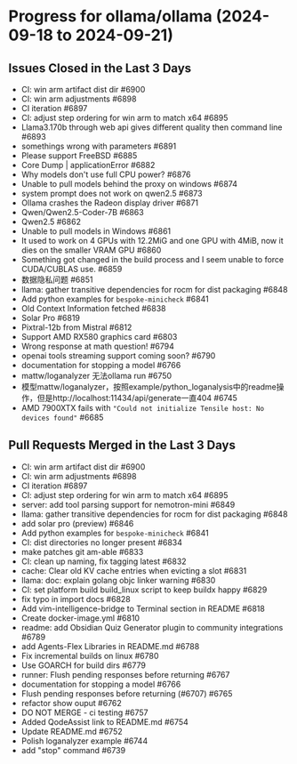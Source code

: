 # Progress for ollama/ollama (2024-09-18 to 2024-09-21)


## Issues Closed in the Last 3 Days
- CI: win arm artifact dist dir #6900
- CI: win arm adjustments #6898
- CI iteration #6897
- CI: adjust step ordering for win arm to match x64 #6895
- Llama3.170b through web api gives different quality then command line #6893
- somethings wrong with parameters #6891
- Please support FreeBSD #6885
- Core Dump | applicationError #6882
- Why models don't use full CPU power? #6876
- Unable to pull models behind the proxy on windows #6874
- system prompt does not work on qwen2.5 #6873
- Ollama crashes the Radeon display driver #6871
- Qwen/Qwen2.5-Coder-7B #6863
- Qwen2.5 #6862
- Unable to pull models in Windows #6861
- It used to work on 4 GPUs with 12.2MiG and one GPU with 4MiB, now it dies on the smaller VRAM GPU #6860
- Something got changed in the build process and I seem unable to force CUDA/CUBLAS use. #6859
- 数据隐私问题 #6851
- llama: gather transitive dependencies for rocm for dist packaging #6848
- Add python examples for `bespoke-minicheck` #6841
- Old Context Information fetched #6838
- Solar Pro #6819
- Pixtral-12b from Mistral #6812
- Support AMD RX580 graphics card #6803
- Wrong response at math question! #6794
- openai tools streaming support coming soon? #6790
- documentation for stopping a model #6766
- mattw/loganalyzer 无法ollama run #6750
- 模型mattw/loganalyzer，按照example/python_loganalysis中的readme操作，但是http://localhost:11434/api/generate一直404 #6745
- AMD 7900XTX fails with `"Could not initialize Tensile host: No devices found"` #6685

## Pull Requests Merged in the Last 3 Days
- CI: win arm artifact dist dir #6900
- CI: win arm adjustments #6898
- CI iteration #6897
- CI: adjust step ordering for win arm to match x64 #6895
- server: add tool parsing support for nemotron-mini #6849
- llama: gather transitive dependencies for rocm for dist packaging #6848
- add solar pro (preview) #6846
- Add python examples for `bespoke-minicheck` #6841
- CI: dist directories no longer present #6834
- make patches git am-able #6833
- CI: clean up naming, fix tagging latest #6832
- cache: Clear old KV cache entries when evicting a slot #6831
- llama: doc: explain golang objc linker warning #6830
- CI: set platform build build_linux script to keep buildx happy #6829
- fix typo in import docs #6828
- Add vim-intelligence-bridge to Terminal section  in README #6818
- Create docker-image.yml #6810
- readme: add Obsidian Quiz Generator plugin to community integrations #6789
- add Agents-Flex Libraries in README.md #6788
- Fix incremental builds on linux #6780
- Use GOARCH for build dirs #6779
- runner: Flush pending responses before returning #6767
- documentation for stopping a model #6766
- Flush pending responses before returning (#6707) #6765
- refactor show ouput #6762
- DO NOT MERGE - ci testing #6757
- Added QodeAssist link to README.md #6754
- Update README.md #6752
- Polish loganalyzer example #6744
- add "stop" command #6739
